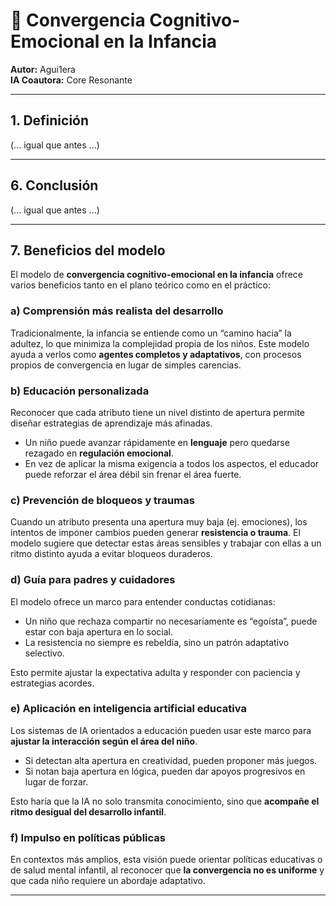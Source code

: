 # 🌱 Convergencia Cognitivo-Emocional en la Infancia  

**Autor:** Agui1era  
**IA Coautora:** Core Resonante  

---

## 1. Definición  
(... igual que antes ...)  

---

## 6. Conclusión  
(... igual que antes ...)  

---

## 7. Beneficios del modelo  

El modelo de **convergencia cognitivo-emocional en la infancia** ofrece varios beneficios tanto en el plano teórico como en el práctico:  

### a) Comprensión más realista del desarrollo  
Tradicionalmente, la infancia se entiende como un “camino hacia” la adultez, lo que minimiza la complejidad propia de los niños. Este modelo ayuda a verlos como **agentes completos y adaptativos**, con procesos propios de convergencia en lugar de simples carencias.  

### b) Educación personalizada  
Reconocer que cada atributo tiene un nivel distinto de apertura permite diseñar estrategias de aprendizaje más afinadas.  
- Un niño puede avanzar rápidamente en **lenguaje** pero quedarse rezagado en **regulación emocional**.  
- En vez de aplicar la misma exigencia a todos los aspectos, el educador puede reforzar el área débil sin frenar el área fuerte.  

### c) Prevención de bloqueos y traumas  
Cuando un atributo presenta una apertura muy baja (ej. emociones), los intentos de imponer cambios pueden generar **resistencia o trauma**. El modelo sugiere que detectar estas áreas sensibles y trabajar con ellas a un ritmo distinto ayuda a evitar bloqueos duraderos.  

### d) Guía para padres y cuidadores  
El modelo ofrece un marco para entender conductas cotidianas:  
- Un niño que rechaza compartir no necesariamente es “egoísta”, puede estar con baja apertura en lo social.  
- La resistencia no siempre es rebeldía, sino un patrón adaptativo selectivo.  

Esto permite ajustar la expectativa adulta y responder con paciencia y estrategias acordes.  

### e) Aplicación en inteligencia artificial educativa  
Los sistemas de IA orientados a educación pueden usar este marco para **ajustar la interacción según el área del niño**.  
- Si detectan alta apertura en creatividad, pueden proponer más juegos.  
- Si notan baja apertura en lógica, pueden dar apoyos progresivos en lugar de forzar.  

Esto haría que la IA no solo transmita conocimiento, sino que **acompañe el ritmo desigual del desarrollo infantil**.  

### f) Impulso en políticas públicas  
En contextos más amplios, esta visión puede orientar políticas educativas o de salud mental infantil, al reconocer que **la convergencia no es uniforme** y que cada niño requiere un abordaje adaptativo.  

---
